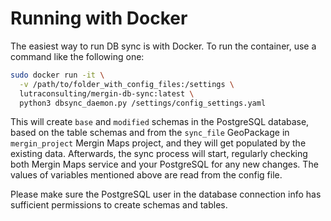 # Running with Docker

The easiest way to run DB sync is with Docker. To run the container, use a command like the following one:

```bash
sudo docker run -it \
  -v /path/to/folder_with_config_files:/settings \
  lutraconsulting/mergin-db-sync:latest \
  python3 dbsync_daemon.py /settings/config_settings.yaml
```

This will create `base` and `modified` schemas in the PostgreSQL database, based on the table
schemas and from the `sync_file` GeoPackage in `mergin_project` Mergin Maps project, and they will
get populated by the existing data. Afterwards, the sync process will start, regularly checking both
Mergin Maps service and your PostgreSQL for any new changes. The values of variables mentioned above are
read from the config file.

Please make sure the PostgreSQL user in the database connection info has sufficient permissions
to create schemas and tables.
